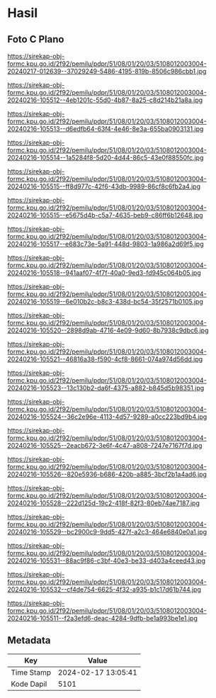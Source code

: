 # Hasil

## Foto C Plano

https://sirekap-obj-formc.kpu.go.id/2f92/pemilu/pdpr/51/08/01/20/03/5108012003004-20240217-012639--37029249-5486-4195-819b-8506c986cbb1.jpg

https://sirekap-obj-formc.kpu.go.id/2f92/pemilu/pdpr/51/08/01/20/03/5108012003004-20240216-105512--4eb1201c-55d0-4b87-8a25-c8d214b21a8a.jpg

https://sirekap-obj-formc.kpu.go.id/2f92/pemilu/pdpr/51/08/01/20/03/5108012003004-20240216-105513--d6edfb64-63f4-4e46-8e3a-655ba0903131.jpg

https://sirekap-obj-formc.kpu.go.id/2f92/pemilu/pdpr/51/08/01/20/03/5108012003004-20240216-105514--1a5284f8-5d20-4d44-86c5-43e0f88550fc.jpg

https://sirekap-obj-formc.kpu.go.id/2f92/pemilu/pdpr/51/08/01/20/03/5108012003004-20240216-105515--ff8d977c-42f6-43db-9989-86cf8c6fb2a4.jpg

https://sirekap-obj-formc.kpu.go.id/2f92/pemilu/pdpr/51/08/01/20/03/5108012003004-20240216-105515--e5675d4b-c5a7-4635-beb9-c86ff6b12648.jpg

https://sirekap-obj-formc.kpu.go.id/2f92/pemilu/pdpr/51/08/01/20/03/5108012003004-20240216-105517--e683c73e-5a91-448d-9803-1a986a2d69f5.jpg

https://sirekap-obj-formc.kpu.go.id/2f92/pemilu/pdpr/51/08/01/20/03/5108012003004-20240216-105518--941aaf07-4f7f-40a0-9ed3-fd945c064b05.jpg

https://sirekap-obj-formc.kpu.go.id/2f92/pemilu/pdpr/51/08/01/20/03/5108012003004-20240216-105519--6e010b2c-b8c3-438d-bc54-35f2571b0105.jpg

https://sirekap-obj-formc.kpu.go.id/2f92/pemilu/pdpr/51/08/01/20/03/5108012003004-20240216-105520--2898d9ab-4716-4e09-9d60-8b7938c9dbc6.jpg

https://sirekap-obj-formc.kpu.go.id/2f92/pemilu/pdpr/51/08/01/20/03/5108012003004-20240216-105521--46816a38-f590-4cf8-8661-074a974d56dd.jpg

https://sirekap-obj-formc.kpu.go.id/2f92/pemilu/pdpr/51/08/01/20/03/5108012003004-20240216-105523--13c130b2-da6f-4375-a882-b845d5b98351.jpg

https://sirekap-obj-formc.kpu.go.id/2f92/pemilu/pdpr/51/08/01/20/03/5108012003004-20240216-105524--36c2e96e-4113-4d57-9289-a0cc223bd9b4.jpg

https://sirekap-obj-formc.kpu.go.id/2f92/pemilu/pdpr/51/08/01/20/03/5108012003004-20240216-105525--2eacb672-3e6f-4c47-a808-7247e7167f7d.jpg

https://sirekap-obj-formc.kpu.go.id/2f92/pemilu/pdpr/51/08/01/20/03/5108012003004-20240216-105526--820e5936-b686-420b-a885-3bcf2b1a4ad6.jpg

https://sirekap-obj-formc.kpu.go.id/2f92/pemilu/pdpr/51/08/01/20/03/5108012003004-20240216-105528--222d125d-19c2-418f-82f3-80eb74ae7187.jpg

https://sirekap-obj-formc.kpu.go.id/2f92/pemilu/pdpr/51/08/01/20/03/5108012003004-20240216-105529--bc2900c9-9dd5-427f-a2c3-464e6840e0a1.jpg

https://sirekap-obj-formc.kpu.go.id/2f92/pemilu/pdpr/51/08/01/20/03/5108012003004-20240216-105531--88ac9f86-c3bf-40e3-be33-d403a4ceed43.jpg

https://sirekap-obj-formc.kpu.go.id/2f92/pemilu/pdpr/51/08/01/20/03/5108012003004-20240216-105532--cf4de754-6625-4f32-a935-b1c17d61b744.jpg

https://sirekap-obj-formc.kpu.go.id/2f92/pemilu/pdpr/51/08/01/20/03/5108012003004-20240216-105511--f2a3efd6-deac-4284-9dfb-be1a993be1e1.jpg


## Metadata

| Key        | Value               |
| ---------- | ------------------- |
| Time Stamp | 2024-02-17 13:05:41 |
| Kode Dapil | 5101                |



